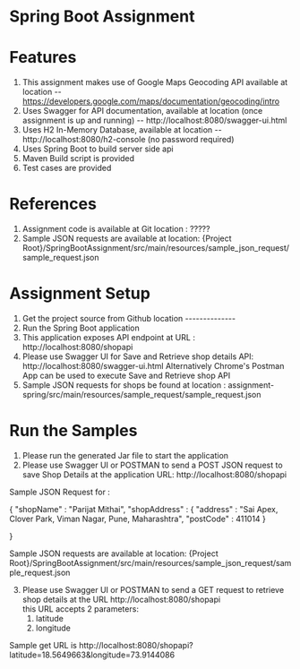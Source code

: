#  Spring Boot Assignment

# Features
1. This assignment makes use of  Google Maps Geocoding API available at location -- https://developers.google.com/maps/documentation/geocoding/intro
2. Uses Swagger for API documentation, available at location (once assignment is up and running) -- http://localhost:8080/swagger-ui.html
3. Uses H2 In-Memory Database, available at location -- http://localhost:8080/h2-console     (no password required)
4. Uses Spring Boot to build server side api
5. Maven Build script is provided
6. Test cases are provided

# References
1. Assignment code is available at Git location : ?????
2. Sample JSON requests are available at location: {Project Root}/SpringBootAssignment/src/main/resources/sample_json_request/sample_request.json

# Assignment Setup
1. Get the project source from Github location --------------
2. Run the Spring Boot application
3. This application exposes API endpoint at URL : http://localhost:8080/shopapi
4. Please use Swagger UI for Save and Retrieve shop details API:  http://localhost:8080/swagger-ui.html
	Alternatively Chrome's Postman App can be used to execute Save and Retrieve shop API 
5. Sample JSON requests for shops be found at location : assignment-spring/src/main/resources/sample_request/sample_request.json

# Run the Samples
1. Please run the generated Jar file to start the application
2. Please use Swagger UI or POSTMAN to send a POST JSON request to save Shop Details at the application URL: http://localhost:8080/shopapi

Sample JSON Request for :

{
	"shopName" : "Parijat Mithai",
	"shopAddress" : {
		"address" : "Sai Apex, Clover Park, Viman Nagar, Pune, Maharashtra",
		"postCode" : 411014
	}
	
}

Sample JSON requests are available at location: {Project Root}/SpringBootAssignment/src/main/resources/sample_json_request/sample_request.json

3. Please use Swagger UI or POSTMAN to send a GET request to retrieve shop details at the URL http://localhost:8080/shopapi  
	this URL accepts 2 parameters:
	1. latitude
	2. longitude

Sample get URL is http://localhost:8080/shopapi?latitude=18.5649663&longitude=73.9144086



